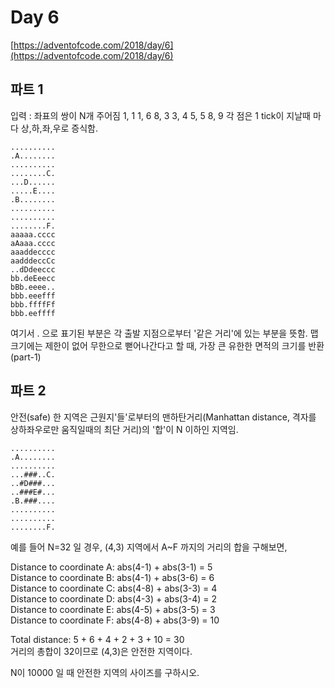# Day 6

[https://adventofcode.com/2018/day/6](https://adventofcode.com/2018/day/6)

## 파트 1

입력 : 좌표의 쌍이 N개 주어짐
1, 1
1, 6
8, 3
3, 4
5, 5
8, 9
각 점은 1 tick이 지날때 마다 상,하,좌,우로 증식함.

```
..........
.A........
..........
........C.
...D......
.....E....
.B........
..........
..........
........F.
aaaaa.cccc
aAaaa.cccc
aaaddecccc
aadddeccCc
..dDdeeccc
bb.deEeecc
bBb.eeee..
bbb.eeefff
bbb.ffffFf
bbb.eeffff
```

여기서 . 으로 표기된 부분은 각 출발 지점으로부터 '같은 거리'에 있는 부분을 뜻함.
맵 크기에는 제한이 없어 무한으로 뻗어나간다고 할 때, 가장 큰 유한한 면적의 크기를 반환 (part-1)

## 파트 2

안전(safe) 한 지역은 근원지'들'로부터의 맨하탄거리(Manhattan distance, 격자를 상하좌우로만 움직일때의 최단 거리)의 '합'이 N 이하인 지역임.

```
..........
.A........
..........
...###..C.
..#D###...
..###E#...
.B.###....
..........
..........
........F.
```

예를 들어 N=32 일 경우, (4,3) 지역에서 A~F 까지의 거리의 합을 구해보면,

Distance to coordinate A: abs(4-1) + abs(3-1) = 5<br/>
Distance to coordinate B: abs(4-1) + abs(3-6) = 6<br/>
Distance to coordinate C: abs(4-8) + abs(3-3) = 4<br/>
Distance to coordinate D: abs(4-3) + abs(3-4) = 2<br/>
Distance to coordinate E: abs(4-5) + abs(3-5) = 3<br/>
Distance to coordinate F: abs(4-8) + abs(3-9) = 10

Total distance: 5 + 6 + 4 + 2 + 3 + 10 = 30<br/>
거리의 총합이 32이므로 (4,3)은 안전한 지역이다.

N이 10000 일 때 안전한 지역의 사이즈를 구하시오.
